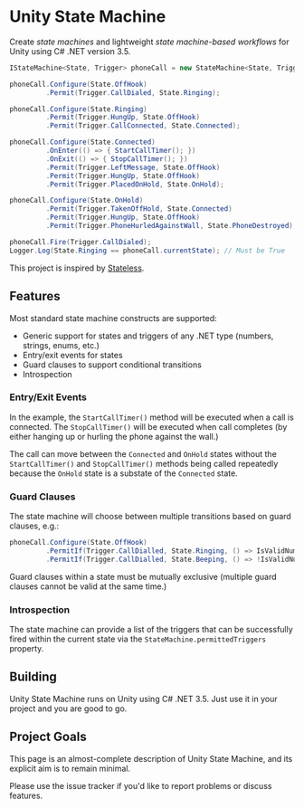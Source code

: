 # Unity State Machine

Create _state machines_ and lightweight _state machine-based workflows_ for Unity using C# .NET version 3.5.

```cs
IStateMachine<State, Trigger> phoneCall = new StateMachine<State, Trigger>(State.OffHook);

phoneCall.Configure(State.OffHook)
         .Permit(Trigger.CallDialed, State.Ringing);

phoneCall.Configure(State.Ringing)
         .Permit(Trigger.HungUp, State.OffHook)
         .Permit(Trigger.CallConnected, State.Connected);

phoneCall.Configure(State.Connected)
         .OnEnter(() => { StartCallTimer(); })
         .OnExit(() => { StopCallTimer(); })
         .Permit(Trigger.LeftMessage, State.OffHook)
         .Permit(Trigger.HungUp, State.OffHook)
         .Permit(Trigger.PlacedOnHold, State.OnHold);

phoneCall.Configure(State.OnHold)
         .Permit(Trigger.TakenOffHold, State.Connected)
         .Permit(Trigger.HungUp, State.OffHook)
         .Permit(Trigger.PhoneHurledAgainstWall, State.PhoneDestroyed);

phoneCall.Fire(Trigger.CallDialed);
Logger.Log(State.Ringing == phoneCall.currentState); // Must be True
```

This project is inspired by [Stateless](https://github.com/dotnet-state-machine/stateless).

## Features

Most standard state machine constructs are supported:

 * Generic support for states and triggers of any .NET type (numbers, strings, enums, etc.)
 * Entry/exit events for states
 * Guard clauses to support conditional transitions
 * Introspection

### Entry/Exit Events

In the example, the `StartCallTimer()` method will be executed when a call is connected. The `StopCallTimer()` will be executed when call completes (by either hanging up or hurling the phone against the wall.)

The call can move between the `Connected` and `OnHold` states without the `StartCallTimer()` and `StopCallTimer()` methods being called repeatedly because the `OnHold` state is a substate of the `Connected` state.

### Guard Clauses

The state machine will choose between multiple transitions based on guard clauses, e.g.:

```cs
phoneCall.Configure(State.OffHook)
         .PermitIf(Trigger.CallDialled, State.Ringing, () => IsValidNumber)
         .PermitIf(Trigger.CallDialled, State.Beeping, () => !IsValidNumber);
```

Guard clauses within a state must be mutually exclusive (multiple guard clauses cannot be valid at the same time.)

### Introspection

The state machine can provide a list of the triggers that can be successfully fired within the current state via the `StateMachine.permittedTriggers` property.

## Building

Unity State Machine runs on Unity using C# .NET 3.5. Just use it in your project and you are good to go.

## Project Goals

This page is an almost-complete description of Unity State Machine, and its explicit aim is to remain minimal.

Please use the issue tracker if you'd like to report problems or discuss features.
